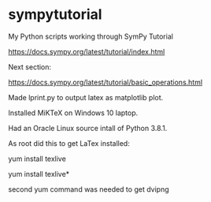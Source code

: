 # sympytutorial
My Python scripts working through SymPy Tutorial

https://docs.sympy.org/latest/tutorial/index.html

Next section:

https://docs.sympy.org/latest/tutorial/basic_operations.html

Made lprint.py to output latex as matplotlib plot.

Installed MiKTeX on Windows 10 laptop.

Had an Oracle Linux source intall of Python 3.8.1.

As root did this to get LaTex installed:

yum install texlive

yum install texlive*

second yum command was needed to get dvipng

